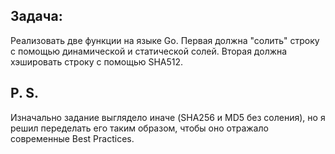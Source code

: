 ## Задача:
Реализовать две функции на языке Go. Первая должна "солить" строку с помощью динамической и статической солей. Вторая должна хэшировать строку с помощью SHA512.

## P. S.
Изначально задание выглядело иначе (SHA256 и MD5 без соления), но я решил переделать его таким образом, чтобы оно отражало современные Best Practices.